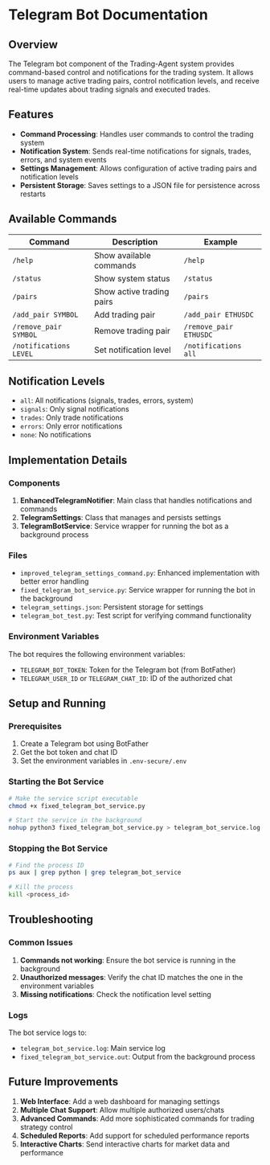 # Telegram Bot Documentation

## Overview

The Telegram bot component of the Trading-Agent system provides command-based control and notifications for the trading system. It allows users to manage active trading pairs, control notification levels, and receive real-time updates about trading signals and executed trades.

## Features

- **Command Processing**: Handles user commands to control the trading system
- **Notification System**: Sends real-time notifications for signals, trades, errors, and system events
- **Settings Management**: Allows configuration of active trading pairs and notification levels
- **Persistent Storage**: Saves settings to a JSON file for persistence across restarts

## Available Commands

| Command | Description | Example |
|---------|-------------|---------|
| `/help` | Show available commands | `/help` |
| `/status` | Show system status | `/status` |
| `/pairs` | Show active trading pairs | `/pairs` |
| `/add_pair SYMBOL` | Add trading pair | `/add_pair ETHUSDC` |
| `/remove_pair SYMBOL` | Remove trading pair | `/remove_pair ETHUSDC` |
| `/notifications LEVEL` | Set notification level | `/notifications all` |

## Notification Levels

- `all`: All notifications (signals, trades, errors, system)
- `signals`: Only signal notifications
- `trades`: Only trade notifications
- `errors`: Only error notifications
- `none`: No notifications

## Implementation Details

### Components

1. **EnhancedTelegramNotifier**: Main class that handles notifications and commands
2. **TelegramSettings**: Class that manages and persists settings
3. **TelegramBotService**: Service wrapper for running the bot as a background process

### Files

- `improved_telegram_settings_command.py`: Enhanced implementation with better error handling
- `fixed_telegram_bot_service.py`: Service wrapper for running the bot in the background
- `telegram_settings.json`: Persistent storage for settings
- `telegram_bot_test.py`: Test script for verifying command functionality

### Environment Variables

The bot requires the following environment variables:

- `TELEGRAM_BOT_TOKEN`: Token for the Telegram bot (from BotFather)
- `TELEGRAM_USER_ID` or `TELEGRAM_CHAT_ID`: ID of the authorized chat

## Setup and Running

### Prerequisites

1. Create a Telegram bot using BotFather
2. Get the bot token and chat ID
3. Set the environment variables in `.env-secure/.env`

### Starting the Bot Service

```bash
# Make the service script executable
chmod +x fixed_telegram_bot_service.py

# Start the service in the background
nohup python3 fixed_telegram_bot_service.py > telegram_bot_service.log 2>&1 &
```

### Stopping the Bot Service

```bash
# Find the process ID
ps aux | grep python | grep telegram_bot_service

# Kill the process
kill <process_id>
```

## Troubleshooting

### Common Issues

1. **Commands not working**: Ensure the bot service is running in the background
2. **Unauthorized messages**: Verify the chat ID matches the one in the environment variables
3. **Missing notifications**: Check the notification level setting

### Logs

The bot service logs to:
- `telegram_bot_service.log`: Main service log
- `fixed_telegram_bot_service.out`: Output from the background process

## Future Improvements

1. **Web Interface**: Add a web dashboard for managing settings
2. **Multiple Chat Support**: Allow multiple authorized users/chats
3. **Advanced Commands**: Add more sophisticated commands for trading strategy control
4. **Scheduled Reports**: Add support for scheduled performance reports
5. **Interactive Charts**: Send interactive charts for market data and performance
